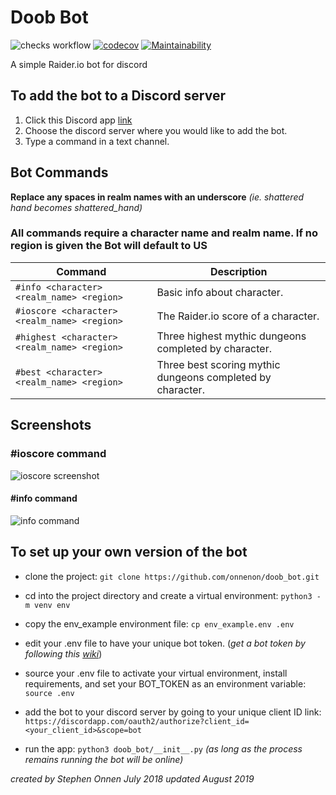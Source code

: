 # Doob Bot

![checks workflow](https://github.com/<OWNER>/<REPOSITORY>/actions/workflows/main.yml/badge.svg)
[![codecov](https://codecov.io/gh/onnenon/doob_bot/branch/main/graph/badge.svg?token=9R3Oce1I8W)](https://codecov.io/gh/onnenon/doob_bot)
[![Maintainability](https://api.codeclimate.com/v1/badges/673d65713d212728cd2c/maintainability)](https://codeclimate.com/github/onnenon/doob_bot/maintainability)

A simple Raider.io bot for discord

## To add the bot to a Discord server

1. Click this Discord app [link](https://discordapp.com/oauth2/authorize?client_id=447202191909060613&scope=bot)
2. Choose the discord server where you would like to add the bot.
3. Type a command in a text channel.

## Bot Commands

**Replace any spaces in realm names with an underscore** _(ie. shattered hand becomes shattered_hand)_

### All commands require a character name and realm name. If no region is given the Bot will default to US

| Command                                      | Description                                                |
| -------------------------------------------- | ---------------------------------------------------------- |
| `#info <character> <realm_name> <region>`    | Basic info about character.                                |
| `#ioscore <character> <realm_name> <region>` | The Raider.io score of a character.                        |
| `#highest <character> <realm_name> <region>` | Three highest mythic dungeons completed by character.      |
| `#best <character> <realm_name> <region>`    | Three best scoring mythic dungeons completed by character. |

## Screenshots

### #ioscore command

![ioscore screenshot](media/ioscore_screen.png)

#### #info command

![info command](media/info_screen.png)

## To set up your own version of the bot

- clone the project: `git clone https://github.com/onnenon/doob_bot.git`

- cd into the project directory and create a virtual environment: `python3 -m venv env`

- copy the env_example environment file: `cp env_example.env .env`

- edit your .env file to have your unique bot token. (_get a bot token by following this [wiki](https://github.com/reactiflux/discord-irc/wiki/Creating-a-discord-bot-&-getting-a-token)_)

- source your .env file to activate your virtual environment, install requirements, and set your BOT_TOKEN as an environment variable: `source .env`

- add the bot to your discord server by going to your unique client ID link: `https://discordapp.com/oauth2/authorize?client_id=<your_client_id>&scope=bot`

- run the app: `python3 doob_bot/__init__.py` _(as long as the process remains running the bot will be online)_

_created by Stephen Onnen July 2018_
_updated August 2019_
